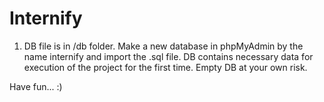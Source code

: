 Internify
=========

1. DB file is in /db folder. Make a new database in phpMyAdmin by the name internify and import the .sql file. DB contains necessary data for execution of the project for the first time. Empty DB at your own risk.

Have fun... :)
